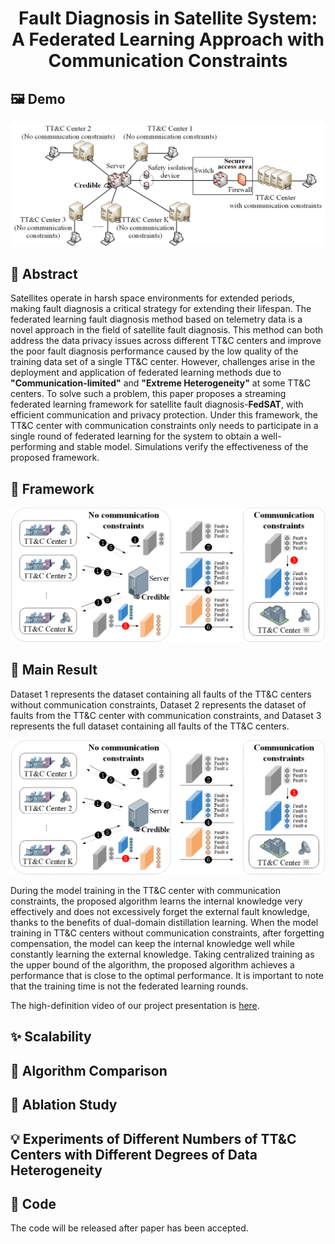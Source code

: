 <div align="center">

  <h1 align="center">Fault Diagnosis in Satellite System: A Federated Learning Approach with Communication Constraints</h1>

</div>

## 🖼️ Demo
<div align="center">
<img width="800" alt="image" src="figs/system model.png">
</div>

 ## 📝 Abstract

Satellites operate in harsh space environments for extended periods, making fault diagnosis a critical strategy for extending their lifespan. The federated learning fault diagnosis method based on telemetry data is a novel approach in the field of satellite fault diagnosis. This method can both address the data privacy issues across different TT\&C centers and improve the poor fault diagnosis performance caused by the low quality of the training data set of a single TT\&C center. However, challenges arise in the deployment and application of federated learning methods due to **"Communication-limited"** and **"Extreme Heterogeneity"**  at some TT\&C centers. To solve such a problem, this paper proposes a streaming federated learning framework for satellite fault diagnosis-**FedSAT**, with efficient communication and privacy protection. Under this framework, the TT\&C center with communication constraints only needs to participate in a single round of federated learning for the system to obtain a well-performing and stable model. Simulations verify the effectiveness of the proposed framework.

## 🧱 Framework

<div align="center">
<img width="800" alt="image" src="figs/Streaming federated learning framework.png">
</div>

##  🚩 Main Result

Dataset 1 represents the dataset containing all faults of the TT\&C centers without communication constraints, Dataset 2 represents the dataset of faults from the TT\&C center with communication constraints, and Dataset 3 represents the full dataset containing all faults of the TT\&C centers. 

<div align="center">
<img width="800" alt="image" src="figs/Streaming federated learning framework.png">
</div>

During the model training in the TT\&C center with communication constraints, the proposed algorithm learns the internal knowledge very effectively and does not excessively forget the external fault knowledge, thanks to the benefits of dual-domain distillation learning. When the model training in TT\&C centers without communication constraints, after forgetting compensation, the model can keep the internal knowledge well while constantly learning the external knowledge. Taking centralized training as the upper bound of the algorithm, the proposed algorithm achieves a performance that is close to the optimal performance. It is important to note that the training time is not the federated learning rounds. 

The high-definition video of our project presentation is [here](https://youtu.be/JB79gaG0rt4).

## ✨ Scalability

## 🔭 Algorithm Comparison

## 🎉 Ablation Study

## 💡 Experiments of Different Numbers of TT&C Centers with Different Degrees of Data Heterogeneity

## 🚀 Code
The code will be released after paper has been accepted.

